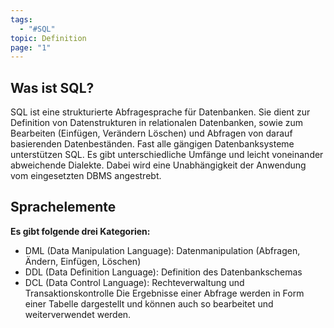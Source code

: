 ```yaml
---
tags:
  - "#SQL"
topic: Definition
page: "1"
---
```

## Was ist SQL?
SQL ist eine strukturierte Abfragesprache für Datenbanken. Sie dient zur Definition von Datenstrukturen in relationalen Datenbanken, sowie zum Bearbeiten (Einfügen, Verändern Löschen) und Abfragen von darauf basierenden Datenbeständen.
Fast alle gängigen Datenbanksysteme unterstützen SQL. Es gibt unterschiedliche Umfänge und leicht voneinander abweichende Dialekte.
Dabei wird eine Unabhängigkeit der Anwendung vom eingesetzten DBMS angestrebt.

## Sprachelemente
**Es gibt folgende drei Kategorien:**
+ DML (Data Manipulation Language): Datenmanipulation (Abfragen, Ändern, Einfügen, Löschen)
+ DDL (Data Definition Language): Definition des Datenbankschemas
+ DCL (Data Control Language): Rechteverwaltung und Transaktionskontrolle
Die Ergebnisse einer Abfrage werden in Form einer Tabelle dargestellt und können auch so bearbeitet und weiterverwendet werden.


